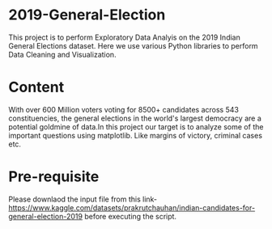 # 2019-General-Election
This project is to perform Exploratory Data Analyis on the 2019 Indian General Elections dataset. Here we use various Python libraries to perform Data Cleaning and Visualization. 

# Content
With over 600 Million voters voting for 8500+ candidates across 543 constituencies, the general elections in the world's largest democracy are a potential goldmine of data.In this project our target is to analyze some of the important questions using matplotlib. Like margins of victory, criminal cases etc.


# Pre-requisite

Please downlaod the input file from this link-https://www.kaggle.com/datasets/prakrutchauhan/indian-candidates-for-general-election-2019  before executing the script.
